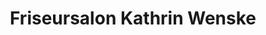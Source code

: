 ---
title: "Friseursalon Kathrin Wenske"
url: /berlin/friseursalon-kathrin-wenske/
shop: Friseur
---